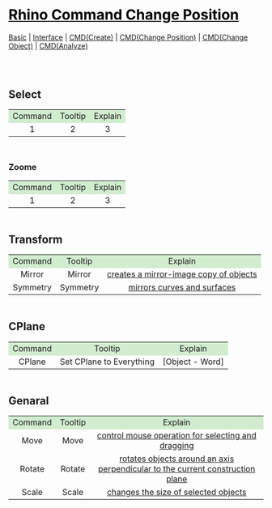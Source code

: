 <style>
.md0{margin-top: 150px;}
.md1{margin-top: 75px;}
.md2{margin-top: 50px;}
.md3{margin-top: 25px;}
.tbl1 td#header{background-color: D1ECCF}
</style> 

# [<span style="color:black;">Rhino Command Change Position</span>](Rhino.md)
[Basic](Rhino-Basic.md) | [Interface](Rhino-Interface.md) | [CMD(Create)](Rhino-Command-Create.md) | [CMD(Change Position)](Rhino-Command-ChangePosition.md) | [CMD(Change Object)](Rhino-Command-ChangeObject.md) | [CMD(Analyze)](Rhino-Command-Analyze.md)
<div class="md1"></div>




## Select
<table><tbody>
<tr align="center"><td  bgcolor="D1ECCF">Command</td><td bgcolor="D1ECCF">Tooltip</td><td  bgcolor="D1ECCF">Explain</td></tr>
<tr align="center"><td>1</td><td>2</td><td>3</td></tr>
</tbody></table>

<div class="md2"></div>

### Zoome
<table><tbody>
<tr align="center"><td  bgcolor="D1ECCF">Command</td><td bgcolor="D1ECCF">Tooltip</td><td  bgcolor="D1ECCF">Explain</td></tr>
<tr align="center"><td>1</td><td>2</td><td>3</td></tr>
</tbody></table>

<div class="md2"></div>

## Transform
<table><tbody>
<tr align="center"><td  bgcolor="D1ECCF">Command</td><td bgcolor="D1ECCF">Tooltip</td><td  bgcolor="D1ECCF">Explain</td></tr>
<tr align="center"><td>Mirror</td><td>Mirror</td><td><a href="http://docs.mcneel.com/rhino/5/help/en-us/commands/mirror.htm" target="_blank">creates a mirror-image copy of objects</a></td></tr>
<tr align="center"><td>Symmetry</td><td>Symmetry</td><td><a href="http://docs.mcneel.com/rhino/5/help/en-us/commands/symmetry.htm" target="_blank"> mirrors curves and surfaces</a></td></tr>
</tbody></table>

<div class="md2"></div>

## CPlane
<table><tbody>
<tr align="center"><td  bgcolor="D1ECCF">Command</td><td bgcolor="D1ECCF">Tooltip</td><td  bgcolor="D1ECCF">Explain</td></tr>
<tr align="center"><td>CPlane</td><td>Set CPlane to Everything</td><td>[Object - Word]</td></tr>
</tbody></table>

<div class="md2"></div>

## Genaral
<table><tbody>
<tr align="center"><td  bgcolor="D1ECCF">Command</td><td bgcolor="D1ECCF">Tooltip</td><td  bgcolor="D1ECCF">Explain</td></tr>
<tr align="center"><td>Move</td><td>Move</td><td><a href="http://docs.mcneel.com/rhino/5/help/en-us/commands/move.htm" target="_blank">control mouse operation for selecting and dragging</a></td></tr>
<tr align="center"><td>Rotate</td><td>Rotate</td><td><a href="http://docs.mcneel.com/rhino/5/help/en-us/commands/rotate.htm" target="_blank">rotates objects around an axis perpendicular to the current construction plane</a></td></tr>
<tr align="center"><td>Scale</td><td>Scale</td><td><a href="http://docs.mcneel.com/rhino/5/help/en-us/commands/scale.htm" target="_blank">changes the size of selected objects</a></td></tr>
</tbody></table>